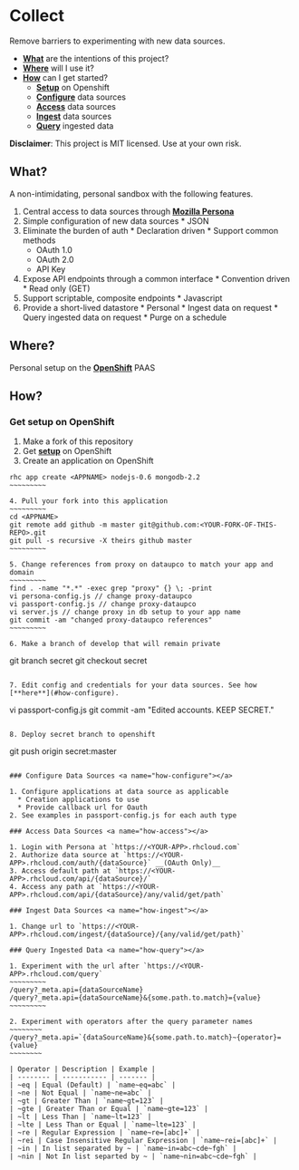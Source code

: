 # Collect

Remove barriers to experimenting with new data sources.

  * [**What**](#what) are the intentions of this project?
  * [**Where**](#where) will I use it?
  * [**How**](#how) can I get started?
    * [**Setup**](#how-openshift) on Openshift
    * [**Configure**](#how-configure) data sources
    * [**Access**](#how-access) data sources
    * [**Ingest**](#how-ingest) data sources
    * [**Query**](#how-query) ingested data

  __Disclaimer__: This project is MIT licensed. Use at your own risk.

## What? <a name="what"></a>

A non-intimidating, personal sandbox with the following features.

  1. Central access to data sources through [**Mozilla Persona**](http://www.mozilla.org/en-US/persona/)
  2. Simple configuration of new data sources
    * JSON
  3. Eliminate the burden of auth
    * Declaration driven
    * Support common methods
      * OAuth 1.0
      * OAuth 2.0
      * API Key 
  4. Expose API endpoints through a common interface
    * Convention driven
    * Read only (GET)
  5. Support scriptable, composite endpoints
    * Javascript
  6. Provide a short-lived datastore 
    * Personal 
    * Ingest data on request
    * Query ingested data on request
    * Purge on a schedule

## Where? <a name="where"></a>

Personal setup on the [**OpenShift**](https://www.openshift.com) PAAS 

## How? <a name="how"></a>

### Get setup on OpenShift <a name="how-openshift"></a>

  1. Make a fork of this repository
  2. Get [**setup**](https://www.openshift.com/blogs/using-rhc-to-manage-paas-apps) on OpenShift
  3. Create an application on OpenShift
  ~~~~~~~~~~
  rhc app create <APPNAME> nodejs-0.6 mongodb-2.2
  ~~~~~~~~~

  4. Pull your fork into this application
  ~~~~~~~~~
  cd <APPNAME>
  git remote add github -m master git@github.com:<YOUR-FORK-OF-THIS-REPO>.git
  git pull -s recursive -X theirs github master
  ~~~~~~~~~

  5. Change references from proxy on dataupco to match your app and domain
  ~~~~~~~~~
  find . -name "*.*" -exec grep "proxy" {} \; -print
  vi persona-config.js // change proxy-dataupco
  vi passport-config.js // change proxy-dataupco
  vi server.js // change proxy in db setup to your app name
  git commit -am "changed proxy-dataupco references"
  ~~~~~~~~~

  6. Make a branch of develop that will remain private
  ~~~~~~~~~~
  git branch secret
  git checkout secret
  ~~~~~~~~~~

  7. Edit config and credentials for your data sources. See how [**here**](#how-configure).
  ~~~~~~~~~~~
  vi passport-config.js
  git commit -am "Edited accounts. KEEP SECRET."
  ~~~~~~~~~~~

  8. Deploy secret branch to openshift
  ~~~~~~~~~~~~~
  git push origin secret:master
  ~~~~~~~~~~~~~

### Configure Data Sources <a name="how-configure"></a>

  1. Configure applications at data source as applicable
    * Creation applications to use
    * Provide callback url for Oauth 
  2. See examples in passport-config.js for each auth type

### Access Data Sources <a name="how-access"></a>

  1. Login with Persona at `https://<YOUR-APP>.rhcloud.com`
  2. Authorize data source at `https://<YOUR-APP>.rhcloud.com/auth/{dataSource}` __(OAuth Only)__
  3. Access default path at `https://<YOUR-APP>.rhcloud.com/api/{dataSource}/`
  4. Access any path at `https://<YOUR-APP>.rhcloud.com/api/{dataSource}/any/valid/get/path`

### Ingest Data Sources <a name="how-ingest"></a>

  1. Change url to `https://<YOUR-APP>.rhcloud.com/ingest/{dataSource}/{any/valid/get/path}`

### Query Ingested Data <a name="how-query"></a>

  1. Experiment with the url after `https://<YOUR-APP>.rhcloud.com/query`
  ~~~~~~~~~
  /query?_meta.api={dataSourceName}
  /query?_meta.api={dataSourceName}&{some.path.to.match}={value}
  ~~~~~~~~~

  2. Experiment with operators after the query parameter names
  ~~~~~~~~
  /query?_meta.api=`{dataSourceName}&{some.path.to.match}~{operator}={value}
  ~~~~~~~~

  | Operator | Description | Example |
  | -------- | ----------- | ------- |
  | ~eq | Equal (Default) | `name~eq=abc` |
  | ~ne | Not Equal | `name~ne=abc` |
  | ~gt | Greater Than | `name~gt=123` |
  | ~gte | Greater Than or Equal | `name~gte=123` |
  | ~lt | Less Than | `name~lt=123` |
  | ~lte | Less Than or Equal | `name~lte=123` |
  | ~re | Regular Expression | `name~re=[abc]+` |
  | ~rei | Case Insensitive Regular Expression | `name~rei=[abc]+` |
  | ~in | In list separated by ~ | `name~in=abc~cde~fgh` |
  | ~nin | Not In list separted by ~ | `name~nin=abc~cde~fgh` |

